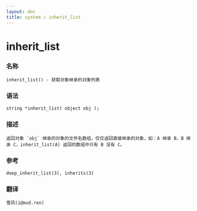 ```yaml
---
layout: doc
title: system / inherit_list
---
```

# inherit_list

### 名称

    inherit_list() - 获取对象继承的对象列表

### 语法

    string *inherit_list( object obj );

### 描述

    返回对象 `obj` 继承的对象的文件名数组，仅仅返回直接继承的对象，如：A 继承 B，B 继承 C，inherit_list(A) 返回的数组中只有 B 没有 C。

### 参考

    deep_inherit_list(3), inherits(3)

### 翻译

    雪风(i@mud.ren)
